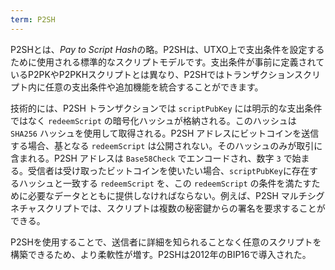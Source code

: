 ```yaml
---
term: P2SH
---
```

P2SHとは、*Pay to Script Hash*の略。P2SHは、UTXO上で支出条件を設定するために使用される標準的なスクリプトモデルです。支出条件が事前に定義されているP2PKやP2PKHスクリプトとは異なり、P2SHではトランザクションスクリプト内に任意の支出条件や追加機能を統合することができます。

技術的には、P2SH トランザクションでは `scriptPubKey` には明示的な支出条件ではなく `redeemScript` の暗号化ハッシュが格納される。このハッシュは `SHA256` ハッシュを使用して取得される。P2SH アドレスにビットコインを送信する場合、基となる `redeemScript` は公開されない。そのハッシュのみが取引に含まれる。P2SH アドレスは `Base58Check` でエンコードされ、数字 `3` で始まる。受信者は受け取ったビットコインを使いたい場合、`scriptPubKey`に存在するハッシュと一致する `redeemScript` を、この `redeemScript` の条件を満たすために必要なデータとともに提供しなければならない。例えば、P2SH マルチシグネチャスクリプトでは、スクリプトは複数の秘密鍵からの署名を要求することができる。

P2SHを使用することで、送信者に詳細を知られることなく任意のスクリプトを構築できるため、より柔軟性が増す。P2SHは2012年のBIP16で導入された。